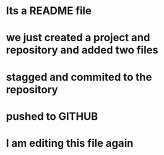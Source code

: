 # Its a README file
# we just created a project and repository and added two files
# stagged and commited to the repository
# pushed to GITHUB
# I am editing this file again
